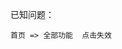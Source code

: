 <!--
 * @Descripttion:
 * @Author: SUI
 * @Date: 2022-08-29 13:43:03
 * @LastEditors: SUI
 * @LastEditTime: 2022-09-01 14:55:20
 * @FilePath: \Mall-system\z未完成.md
-->

已知问题：

```
首页 => 全部功能  点击失效
```
